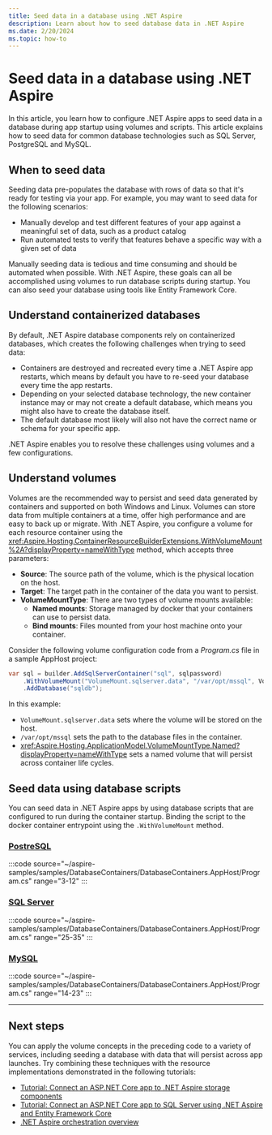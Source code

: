 ```yaml
---
title: Seed data in a database using .NET Aspire
description: Learn about how to seed database data in .NET Aspire
ms.date: 2/20/2024
ms.topic: how-to
---
```


# Seed data in a database using .NET Aspire

In this article, you learn how to configure .NET Aspire apps to seed data in a database during app startup using volumes and scripts. This article explains how to seed data for common database technologies such as SQL Server, PostgreSQL and MySQL.

## When to seed data

Seeding data pre-populates the database with rows of data so that it's ready for testing via your app. For example, you may want to seed data for the following scenarios:

- Manually develop and test different features of your app against a meaningful set of data, such as a product catalog
- Run automated tests to verify that features behave a specific way with a given set of data

Manually seeding data is tedious and time consuming and should be automated when possible. With .NET Aspire, these goals can all be accomplished using volumes to run database scripts during startup. You can also seed your database using tools like Entity Framework Core.

## Understand containerized databases

By default, .NET Aspire database components rely on containerized databases, which creates the following challenges when trying to seed data:

- Containers are destroyed and recreated every time a .NET Aspire app restarts, which means by default you have to re-seed your database every time the app restarts. 
- Depending on your selected database technology, the new container instance may or may not create a default database, which means you might also have to create the database itself.
- The default database most likely will also not have the correct name or schema for your specific app.

.NET Aspire enables you to resolve these challenges using volumes and a few configurations.

## Understand volumes

Volumes are the recommended way to persist and seed data generated by containers and supported on both Windows and Linux. Volumes can store data from multiple containers at a time, offer high performance and are easy to back up or migrate. With .NET Aspire, you configure a volume for each resource container using the <xref:Aspire.Hosting.ContainerResourceBuilderExtensions.WithVolumeMount%2A?displayProperty=nameWithType> method, which accepts three parameters:

- **Source**: The source path of the volume, which is the physical location on the host.
- **Target**: The target path in the container of the data you want to persist.
- **VolumeMountType**: There are two types of volume mounts available:
  - **Named mounts**: Storage managed by docker that your containers can use to persist data.
  - **Bind mounts**: Files mounted from your host machine onto your container.

Consider the following volume configuration code from a _Program.cs_ file in a sample AppHost project:

```csharp
var sql = builder.AddSqlServerContainer("sql", sqlpassword)
    .WithVolumeMount("VolumeMount.sqlserver.data", "/var/opt/mssql", VolumeMountType.Named)
    .AddDatabase("sqldb");
```

In this example:

- `VolumeMount.sqlserver.data` sets where the volume will be stored on the host.
- `/var/opt/mssql` sets the path to the database files in the container.
- <xref:Aspire.Hosting.ApplicationModel.VolumeMountType.Named?displayProperty=nameWithType> sets a named volume that will persist across container life cycles.

## Seed data using database scripts

You can seed data in .NET Aspire apps by using database scripts that are configured to run during the container startup. Binding the script to the docker container entrypoint using the `.WithVolumeMount` method.

### [PostreSQL](#tab/postgresql)

:::code source="~/aspire-samples/samples/DatabaseContainers/DatabaseContainers.AppHost/Program.cs" range="3-12" :::

### [SQL Server](#tab/sql-server)

:::code source="~/aspire-samples/samples/DatabaseContainers/DatabaseContainers.AppHost/Program.cs" range="25-35" :::

### [MySQL](#tab/mysql)

:::code source="~/aspire-samples/samples/DatabaseContainers/DatabaseContainers.AppHost/Program.cs" range="14-23" :::

---

## Next steps

You can apply the volume concepts in the preceding code to a variety of services, including seeding a database with data that will persist across app launches. Try combining these techniques with the resource implementations demonstrated in the following tutorials:

- [Tutorial: Connect an ASP.NET Core app to .NET Aspire storage components](../storage/azure-storage-components.md)
- [Tutorial: Connect an ASP.NET Core app to SQL Server using .NET Aspire and Entity Framework Core](../database/sql-server-components.md)
- [.NET Aspire orchestration overview](../fundamentals/app-host-overview.md)

